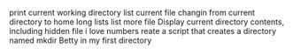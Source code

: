 print current working directory
list current file
changin from current directory to home
long lists
list more file
Display current directory contents, including hidden file
i love numbers
reate a script that creates a directory named mkdir
Betty in my first directory


